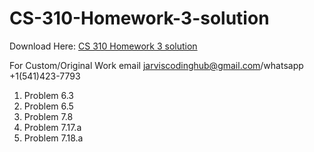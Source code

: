 # CS-310-Homework-3-solution

Download Here: [CS 310 Homework 3 solution](https://jarviscodinghub.com/assignment/cs-310-homework-3-solution/)

For Custom/Original Work email jarviscodinghub@gmail.com/whatsapp +1(541)423-7793

1. Problem 6.3
2. Problem 6.5
3. Problem 7.8
4. Problem 7.17.a
5. Problem 7.18.a
